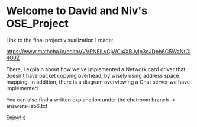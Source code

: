 # Welcome to David and Niv's OSE_Project

Link to the final project visualization I made:

https://www.mathcha.io/editor/VVPNEILvCjWCl4XBJyIp3eJDph6G5WzNtOl4OJZ

There, I explain about how we've implemented a Network card driver that doesn't have packet copying overhead, 
by wisely using address space mapping.
In addition, there is a diagram overviewing a Chat server we have implemented.

You can also find a written explanation under the chatroom branch -> answers-lab6.txt

Enjoy! :)
